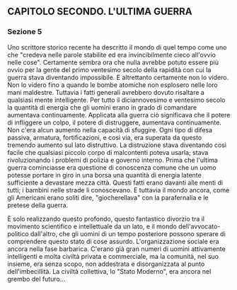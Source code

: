## CAPITOLO SECONDO. L'ULTIMA GUERRA

### Sezione 5

Uno scrittore storico recente ha descritto il mondo di quel tempo come uno che "credeva nelle parole stabilite ed era invincibilmente cieco all'ovvio nelle cose". Certamente sembra ora che nulla avrebbe potuto essere più ovvio per la gente del primo ventesimo secolo della rapidità con cui la guerra stava diventando impossibile. E altrettanto certamente non lo videro. Non lo videro fino a quando le bombe atomiche non esplosero nelle loro mani maldestre. Tuttavia i fatti generali avrebbero dovuto risaltare a qualsiasi mente intelligente. Per tutto il diciannovesimo e ventesimo secolo la quantità di energia che gli uomini erano in grado di comandare aumentava continuamente. Applicata alla guerra ciò significava che il potere di infliggere un colpo, il potere di distruggere, aumentava continuamente. Non c'era alcun aumento nella capacità di sfuggire. Ogni tipo di difesa passiva, armatura, fortificazioni, e così via, era superata da questo tremendo aumento sul lato distruttivo. La distruzione stava diventando così facile che qualsiasi piccolo corpo di malcontenti poteva usarla; stava rivoluzionando i problemi di polizia e governo interno. Prima che l'ultima guerra cominciasse era questione di conoscenza comune che un uomo potesse portare in giro in una borsa una quantità di energia latente sufficiente a devastare mezza città. Questi fatti erano davanti alle menti di tutti; i bambini nelle strade li conoscevano. E tuttavia il mondo ancora, come gli Americani erano soliti dire, "giocherellava" con la parafernalia e le pretese della guerra.

È solo realizzando questo profondo, questo fantastico divorzio tra il movimento scientifico e intellettuale da un lato, e il mondo dell'avvocato-politico dall'altro, che gli uomini di un tempo posteriore possono sperare di comprendere questo stato di cose assurdo. L'organizzazione sociale era ancora nella fase barbarica. C'erano già gran numeri di uomini attivamente intelligenti e molta civiltà privata e commerciale, ma la comunità, nel suo insieme, era senza scopo, non addestrata e disorganizzata al punto dell'imbecillità. La civiltà collettiva, lo "Stato Moderno", era ancora nel grembo del futuro...

